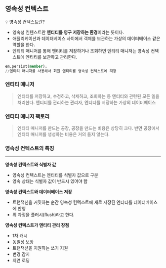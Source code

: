 ## 영속성 컨텍스트

<aside>

💡 영속성 컨텍스트란?

</aside>

- 영속성 컨텐스트란 **엔티티를 영구 저장하는 환경**이라는 뜻이다.
- 애플리케이션과 데이터베이스 사이에서 객체를 보관하는 가상의 데이터베이스 같은 역할을 한다.
- 엔티티 매니저를 통해 엔티티를 저장하거나 조회하면 엔티티 매니저는 영속성 컨텍스트에 엔티티를 보관하고 관리한다.

```sql
em.persist(member);
//엔티티 매니저를 사용해서 회원 엔티티를 영속성 컨텍스트에 저장
```

  
### 엔티티 매니저

> 엔티티를 저장하고, 수정하고, 삭제하고, 조회하는 등 엔티티와 관련된 모든 일을 처리한다. 엔티티를 관리하는 관리자, 엔티티를 저장하는 가상의 데이터베이스
> 

### 엔티티 매니저 팩토리

> 엔티티 매니저를 만드는 공장,
공장을 만드는 비용은 상당히 크다.
반면 공장에서 엔티티 매니저를 생성하는 비용은 거의 들지 않는다.
> 

### 영속성 컨텍스트의 특징

---

<aside>

**영속성 컨텍스트와 식별자 값**

- 영속성 컨텍스트는 엔티티를 식별자 값으로 구분
- 영속 상태는 식별자 값이 반드시 있어야 함
</aside>

<aside>

**영속성 컨텍스트와 데이터베이스 저장**

- 트랜잭션을 커밋하는 순간 영속성 컨텍스트에 새로 저장된 엔티티를 데이터베이스에 반영
- 위 과정을 플러시(flush)라고 한다.
</aside>

<aside>

**영속성 컨텍스트가 엔티티 관리 장점**

- 1차 캐시
- 동일성 보장
- 트랜잭션을 지원하는 쓰기 지원
- 변경 감지
- 지연 로딩
</aside>
